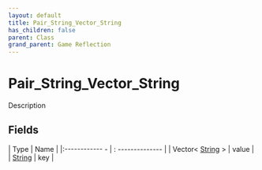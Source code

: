 ```yaml
---
layout: default
title: Pair_String_Vector_String
has_children: false
parent: Class
grand_parent: Game Reflection
---
```

# Pair_String_Vector_String
Description 

## Fields
| Type | Name |
|:------------ - | : -------------- |
| Vector< [String](game-reflection/components/string.md) > | value |
| [String](game-reflection/components/string.md) | key |
